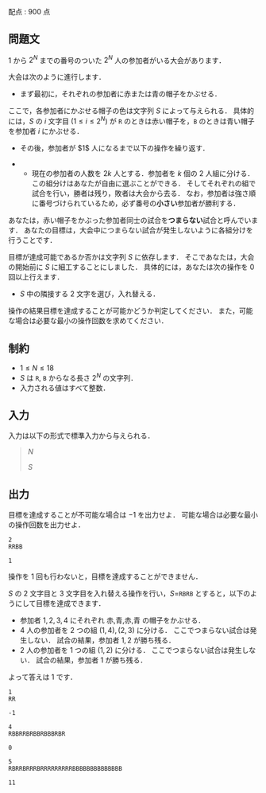 配点 : $900$ 点

## 問題文

$1$ から $2^N$ までの番号のついた $2^N$ 人の参加者がいる大会があります．

大会は次のように進行します．

- <p>まず最初に，それぞれの参加者に赤または青の帽子をかぶせる．
ここで，各参加者にかぶせる帽子の色は文字列 $S$ によって与えられる．
具体的には，$S$ の $i$ 文字目 ($1 \leq i \leq 2^N$) が `R` のときは赤い帽子を，`B` のときは青い帽子を参加者 $i$ にかぶせる．</p>
- <p>その後，参加者が $1$ 人になるまで以下の操作を繰り返す．</p>
-   - 現在の参加者の人数を $2k$ 人とする．参加者を $k$ 個の $2$ 人組に分ける．
この組分けはあなたが自由に選ぶことができる．
そしてそれぞれの組で試合を行い，勝者は残り，敗者は大会から去る．
なお，参加者は強さ順に番号づけられているため，必ず番号の**小さい**参加者が勝利する．

あなたは，赤い帽子をかぶった参加者同士の試合を**つまらない**試合と呼んでいます．
あなたの目標は，大会中につまらない試合が発生しないように各組分けを行うことです．

目標が達成可能であるか否かは文字列 $S$ に依存します．
そこであなたは，大会の開始前に $S$ に細工することにしました．
具体的には，あなたは次の操作を $0$ 回以上行えます．

- $S$ 中の隣接する $2$ 文字を選び，入れ替える．

操作の結果目標を達成することが可能かどうか判定してください．
また，可能な場合は必要な最小の操作回数を求めてください．

## 制約

- $1 \leq N \leq 18$
- $S$ は `R`, `B` からなる長さ $2^N$ の文字列．
- 入力される値はすべて整数．

## 入力

入力は以下の形式で標準入力から与えられる．

> $N$
> 
> $S$

## 出力

目標を達成することが不可能な場合は $-1$ を出力せよ．
可能な場合は必要な最小の操作回数を出力せよ．

```input1
2
RRBB
```

```output1
1
```

操作を $1$ 回も行わないと，目標を達成することができません．

$S$ の $2$ 文字目と $3$ 文字目を入れ替える操作を行い，$S=$`RBRB` とすると，以下のようにして目標を達成できます．

- 参加者 $1,2,3,4$ にそれぞれ 赤,青,赤,青 の帽子をかぶせる．
- $4$ 人の参加者を $2$ つの組 $(1,4),(2,3)$ に分ける．
ここでつまらない試合は発生しない．
試合の結果，参加者 $1,2$ が勝ち残る．
- $2$ 人の参加者を $1$ つの組 $(1,2)$ に分ける．
ここでつまらない試合は発生しない．
試合の結果，参加者 $1$ が勝ち残る．

よって答えは $1$ です．

```input2
1
RR
```

```output2
-1
```

```input3
4
RBBRRBRBBRBBBRBR
```

```output3
0
```

```input4
5
RBRRBRRRBRRRRRRRRRBBBBBBBBBBBBBB
```

```output4
11
```